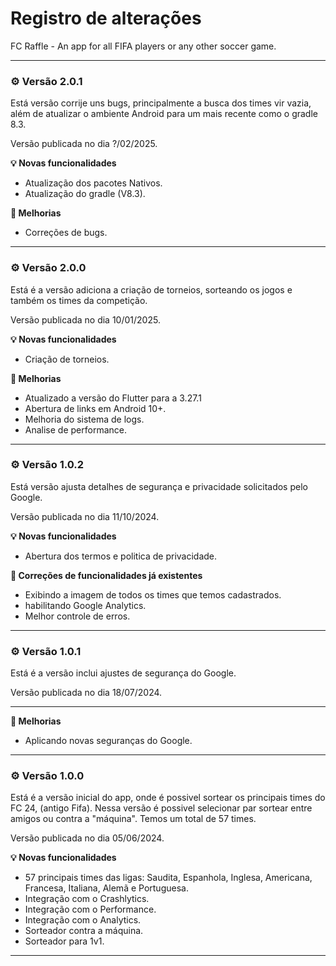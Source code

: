 # Registro de alterações

FC Raffle - An app for all FIFA players or any other soccer game.

---

### :gear: Versão 2.0.1

Está versão corrije uns bugs, principalmente a busca dos times vir vazia, além de atualizar o ambiente Android para um mais recente como o gradle 8.3.

Versão publicada no dia ?/02/2025.

**:bulb: Novas funcionalidades**

<ul>
    <li>Atualização dos pacotes Nativos.</li>
    <li>Atualização do gradle (V8.3).</li>
</ul>

**:star2: Melhorias**

<ul>
    <li>Correções de bugs.</li>
</ul>

---

### :gear: Versão 2.0.0

Está é a versão adiciona a criação de torneios, sorteando os jogos e também os times da competição.

Versão publicada no dia 10/01/2025.

**:bulb: Novas funcionalidades**

<ul>
    <li>Criação de torneios.</li>
</ul>

**:star2: Melhorias**

<ul>
    <li>Atualizado a versão do Flutter para a 3.27.1</li>
    <li>Abertura de links em Android 10+.</li>
    <li>Melhoria do sistema de logs.</li>
    <li>Analise de performance.</li>
</ul>

---

### :gear: Versão 1.0.2

Está versão ajusta detalhes de segurança e privacidade solicitados pelo Google.

Versão publicada no dia 11/10/2024.

**:bulb: Novas funcionalidades**

<ul>
    <li>Abertura dos termos e politica de privacidade.</li>
</ul>

**:bug: Correções de funcionalidades já existentes**

<ul>
    <li>Exibindo a imagem de todos os times que temos cadastrados.</li>
    <li>habilitando Google Analytics.</li>
    <li>Melhor controle de erros.</li>
</ul>

---

### :gear: Versão 1.0.1

Está é a versão inclui ajustes de segurança do Google.

Versão publicada no dia 18/07/2024.

---

**:star2: Melhorias**

<ul>
    <li>Aplicando novas seguranças do Google.</li>
</ul>

---

### :gear: Versão 1.0.0

Está é a versão inicial do app, onde é possivel sortear os principais times do FC 24, (antigo Fifa).
Nessa versão é possivel selecionar par sortear entre amigos ou contra a "máquina".
Temos um total de 57 times.

Versão publicada no dia 05/06/2024.

**:bulb: Novas funcionalidades**

<ul>
    <li>57 principais times das ligas: Saudita, Espanhola, Inglesa, Americana, Francesa, Italiana, Alemã e Portuguesa.</li>
    <li>Integração com o Crashlytics.</li>
    <li>Integração com o Performance.</li>    
    <li>Integração com o Analytics.</li>    
    <li>Sorteador contra a máquina.</li>
    <li>Sorteador para 1v1.</li>
</ul>

---